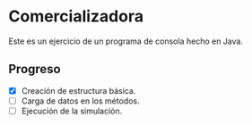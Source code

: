 # Comercializadora
Este es un ejercicio de un programa de consola hecho en Java.

## Progreso
- [X] Creación de estructura básica.
- [ ] Carga de datos en los métodos.
- [ ] Ejecución de la simulación.